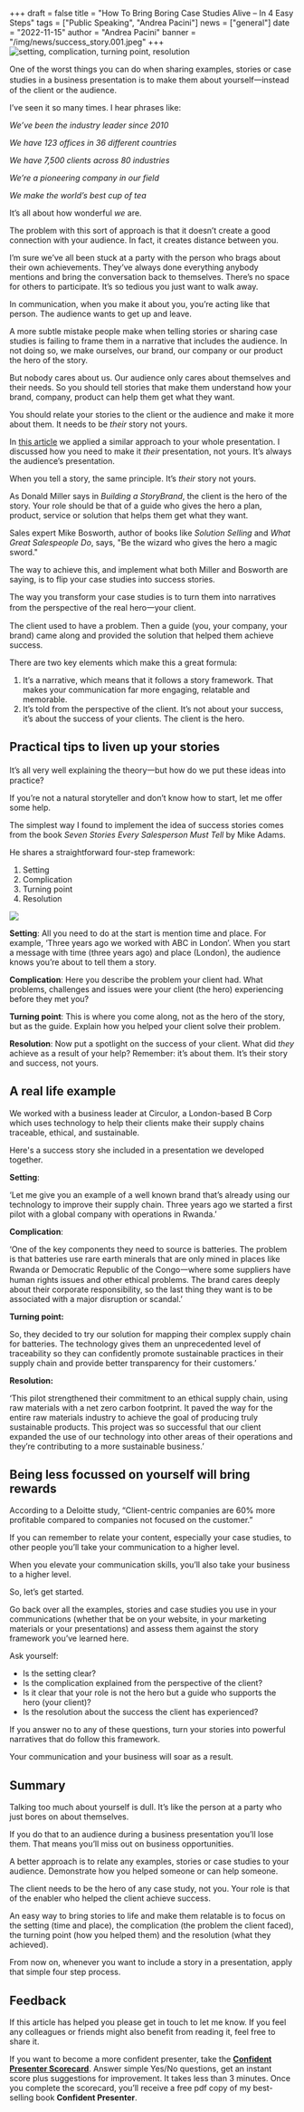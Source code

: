 +++
draft = false
title = "How To Bring Boring Case Studies Alive – In 4 Easy Steps"
tags = ["Public Speaking", "Andrea Pacini"]
news = ["general"]
date = "2022-11-15"
author = "Andrea Pacini"
banner = "/img/news/success_story.001.jpeg"
+++
![setting, complication, turning point, resolution](/img/news/success_story.jpg "success story")

One of the worst things you can do when sharing examples, stories or case studies in a business presentation is to make them about yourself一instead of the client or the audience.

I’ve seen it so many times. I hear phrases like:

*We’ve been the industry leader since 2010*

*We have 123 offices in 36 different countries*

*We have 7,500 clients across 80 industries* 

*We’re a pioneering company in our field*

*We make the world’s best cup of tea*

It’s all about how wonderful *we* are. 

The problem with this sort of approach is that it doesn’t create a good connection with your audience. In fact, it creates distance between you.

I’m sure we’ve all been stuck at a party with the person who brags about their own achievements. They’ve always done everything anybody mentions and bring the conversation back to themselves. There’s no space for others to participate. It’s so tedious you just want to walk away.

In communication, when you make it about you, you’re acting like that person. The audience wants to get up and leave.

A more subtle mistake people make when telling stories or sharing case studies is failing to frame them in a narrative that includes the audience. In not doing so, we make ourselves, our brand, our company or our product the hero of the story. 

But nobody cares about us. Our audience only cares about themselves and their needs. So you should tell stories that make them understand how your brand, company, product can help them get what they want.

You should relate your stories to the client or the audience and make it more about them. It needs to be *their* story not yours. 

In [this article](https://www.ideasonstage.com/news/2022/08/23/2022-08-16-how_to_make_your_message_relevant_to_your_audience/) we applied a similar approach to your whole presentation. I discussed how you need to make it *their* presentation, not yours. It’s always the audience’s presentation. 

When you tell a story, the same principle. It’s *their* story not yours. 

As Donald Miller says in *Building a StoryBrand*, the client is the hero of the story. Your role should be that of a guide who gives the hero a plan, product, service or solution that helps them get what they want. 

Sales expert Mike Bosworth, author of books like *Solution Selling* and *What Great Salespeople Do*, says, "Be the wizard who gives the hero a magic sword."

The way to achieve this, and implement what both Miller and Bosworth are saying, is to flip your case studies into success stories.

The way you transform your case studies is to turn them into narratives from the perspective of the real hero一your client. 

The client used to have a problem. Then a guide (you, your company, your brand) came along and provided the solution that helped them achieve success. 

There are two key elements which make this a great formula: 

1. It’s a narrative, which means that it follows a story framework. That makes your communication far more engaging, relatable and memorable.
2. It’s told from the perspective of the client. It’s not about your success, it’s about the success of your clients. The client is the hero. 

## Practical tips to liven up your stories

It’s all very well explaining the theory一but how do we put these ideas into practice?

If you’re not a natural storyteller and don’t know how to start, let me offer some help.

The simplest way I found to implement the idea of success stories comes from the book *Seven Stories Every Salesperson Must Tell* by Mike Adams. 

He shares a straightforward four-step framework:

1. Setting 
2. Complication 
3. Turning point 
4. Resolution 

![](https://lh5.googleusercontent.com/3MC6h6io93KSVhJvks7xI00EvUBCZS1mFxrBPSNNPvqUJRS9cMBbOBK7wG4TeRwmIQDLeGcDnJV2Bf0cMAZlU_o7Hmm6a8tmsN5iUb6PeDzfBNbsAV2j2IACG1SXLAOhFC2OGHsuYW-XpW62Rpv7X93nMAPJyPQnOOxDHnwlIK1htXUBCev3BvaLwBcGrw)

**Setting**: All you need to do at the start is mention time and place. For example, ‘Three years ago we worked with ABC in London’. When you start a message with time (three years ago) and place (London), the audience knows you’re about to tell them a story.

**Complication**: Here you describe the problem your client had. What problems, challenges and issues were your client (the hero) experiencing before they met you?  

**Turning point**: This is where you come along, not as the hero of the story, but as the guide. Explain how you helped your client solve their problem.

**Resolution**: Now put a spotlight on the success of your client. What did *they* achieve as a result of your help? Remember: it’s about them. It’s their story and success, not yours.

## A real life example

We worked with a business leader at Circulor, a London-based B Corp which uses technology to help their clients make their supply chains traceable, ethical, and sustainable.

Here's a success story she included in a presentation we developed together. 

**Setting**:

‘Let me give you an example of a well known brand that’s already using our technology to improve their supply chain. Three years ago we started a first pilot with a global company with operations in Rwanda.’

**Complication**: 

‘One of the key components they need to source is batteries. The problem is that batteries use rare earth minerals that are only mined in places like Rwanda or Democratic Republic of the Congo一where some suppliers have human rights issues and other ethical problems. The brand cares deeply about their corporate responsibility, so the last thing they want is to be associated with a major disruption or scandal.’

**Turning point:** 

So, they decided to try our solution for mapping their complex supply chain for batteries. The technology gives them an unprecedented level of traceability so they can confidently promote sustainable practices in their supply chain and provide better transparency for their customers.’

**Resolution:** 

‘This pilot strengthened their commitment to an ethical supply chain, using raw materials with a net zero carbon footprint. It paved the way for the entire raw materials industry to achieve the goal of producing truly sustainable products. This project was so successful that our client expanded the use of our technology into other areas of their operations and they’re contributing to a more sustainable business.’

## Being less focussed on yourself will bring rewards

According to a Deloitte study, “Client-centric companies are 60% more profitable compared to companies not focused on the customer.”

If you can remember to relate your content, especially your case studies, to other people you’ll take your communication to a higher level. 

When you elevate your communication skills, you’ll also take your business to a higher level.

So, let’s get started.

Go back over all the examples, stories and case studies you use in your communications (whether that be on your website, in your marketing materials or your presentations) and assess them against the story framework you’ve learned here.

Ask yourself: 

* Is the setting clear? 
* Is the complication explained from the perspective of the client? 
* Is it clear that your role is not the hero but a guide who supports the hero (your client)? 
* Is the resolution about the success the client has experienced? 

If you answer no to any of these questions, turn your stories into powerful narratives that do follow this framework. 

Your communication and your business will soar as a result.

## Summary

Talking too much about yourself is dull. It’s like the person at a party who just bores on about themselves.

If you do that to an audience during a business presentation you’ll lose them. That means you’ll miss out on business opportunities.

A better approach is to relate any examples, stories or case studies to your audience. Demonstrate how you helped someone or can help someone.

The client needs to be the hero of any case study, not you. Your role is that of the enabler who helped the client achieve success.

An easy way to bring stories to life and make them relatable is to focus on the setting (time and place), the complication (the problem the client faced), the turning point (how you helped them) and the resolution (what they achieved).

From now on, whenever you want to include a story in a presentation, apply that simple four step process.

## Feedback 

If this article has helped you please get in touch to let me know. If you feel any colleagues or friends might also benefit from reading it, feel free to share it.

If you want to become a more confident presenter, take the **[Confident Presenter Scorecard](https://presentationscorecard.scoreapp.com/)**. Answer simple Yes/No questions, get an instant score plus suggestions for improvement. It takes less than 3 minutes. Once you complete the scorecard, you’ll receive a free pdf copy of my best-selling book **Confident Presenter**.